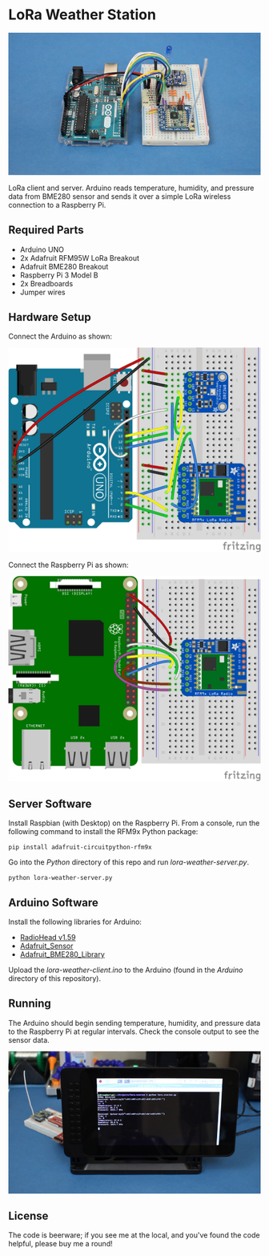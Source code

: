 LoRa Weather Station
====================

![Arduino LoRa and BME280 client](https://raw.githubusercontent.com/ShawnHymel/lora-weather/master/Images/arduino-client_1000px.jpg)

LoRa client and server. Arduino reads temperature, humidity, and pressure data from BME280 sensor and sends it over a simple LoRa wireless connection to a Raspberry Pi.

Required Parts
--------------

 - Arduino UNO
 - 2x Adafruit RFM95W LoRa Breakout
 - Adafruit BME280 Breakout
 - Raspberry Pi 3 Model B
 - 2x Breadboards
 - Jumper wires

Hardware Setup
--------------

Connect the Arduino as shown:

![Arduino radio and sensor connections](https://raw.githubusercontent.com/ShawnHymel/lora-weather/master/Images/arduino-client_bb.png)

Connect the Raspberry Pi as shown:

![Raspberry Pi radio connections](https://raw.githubusercontent.com/ShawnHymel/lora-weather/master/Images/rpi-server_bb.png)

Server Software
---------------

Install Raspbian (with Desktop) on the Raspberry Pi. From a console, run the following command to install the RFM9x Python package:

```
pip install adafruit-circuitpython-rfm9x
```

Go into the *Python* directory of this repo and run *lora-weather-server.py*.

```
python lora-weather-server.py
```

Arduino Software
----------------

Install the following libraries for Arduino:
 - [RadioHead v1.59](http://www.airspayce.com/mikem/arduino/RadioHead/)
 - [Adafruit_Sensor](https://github.com/adafruit/Adafruit_Sensor)
 - [Adafruit_BME280_Library](https://github.com/adafruit/Adafruit_BME280_Library)
 
Upload the *lora-weather-client.ino* to the Arduino (found in the *Arduino* directory of this repository).

Running
-------

The Arduino should begin sending temperature, humidity, and pressure data to the Raspberry Pi at regular intervals. Check the console output to see the sensor data.

![Sensor data printed to Raspberry Pi screen](https://raw.githubusercontent.com/ShawnHymel/lora-weather/master/Images/rpi-server-receiving_1000px.jpg)

License
-------

The code is beerware; if you see me at the local, and you've found the code helpful, please buy me a round!